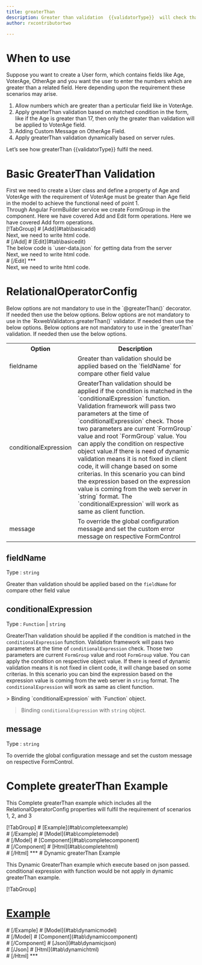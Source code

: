 ```yaml
---
title: greaterThan
description: Greater than validation  {{validatorType}}  will check that input property is greater than related field input.
author: rxcontributortwo

---
```

#  When to use
Suppose you want to create a User form, which contains fields like Age, VoterAge, OtherAge and you want the user to enter the numbers which are greater than a related field. Here depending upon the requirement these scenarios may arise.
<ol class='showHideElement'>
<li>Allow numbers which are greater than a perticular field like in VoterAge.</li>
<li>Apply greaterThan validation based on matched condition in the form, like if the Age is greater than    17, then only the greater than validation will be applied to VoterAge field.</li>
<li>Adding Custom Message on OtherAge Field.</li>
<data-scope scope="['decorator','validator']">
<li>Apply greaterThan validation dynamically based on server rules.</li>
</data-scope>
</ol>
Let’s see how greaterThan {{validatorType}} fulfil the need.

# Basic GreaterThan Validation

<data-scope scope="['decorator','template-driven-directives','template-driven-decorators']">
First we need to create a User class and define a property of Age and VoterAge with the requirement of VoterAge must be greater than Age field in the model to achieve the functional need of point 1.
<div component="app-code" key="greaterThan-add-model"></div> 
</data-scope>
Through Angular FormBuilder service we create FormGroup in the component.
<data-scope scope="['decorator']">
Here we have covered Add and Edit form operations. 
</data-scope>

<data-scope scope="['validator','template-driven-directives','template-driven-decorators']">
Here we have covered Add form operations. 
</data-scope>

<data-scope scope="['decorator']">
<div component="app-tabs" key="basic-operations"></div>
[!TabGroup]
# [Add](#tab\basicadd)
<div component="app-code" key="greaterThan-add-component"></div> 
Next, we need to write html code.
<div component="app-code" key="greaterThan-add-html"></div> 
<div component="app-example-runner" ref-component="app-greaterThan-add"></div>
# [/Add]
# [Edit](#tab\basicedit)
<div component="app-code" key="greaterThan-edit-component"></div> 
The below code is `user-data.json` for getting data from the server
<div component="app-code" key="greaterThan-edit-json"></div> 
Next, we need to write html code.
<div component="app-code" key="greaterThan-edit-html"></div> 
<div component="app-example-runner" ref-component="app-greaterThan-edit"></div>
# [/Edit]
***
</data-scope>

<data-scope scope="['validator','template-driven-directives','template-driven-decorators']">
<div component="app-code" key="greaterThan-add-component"></div> 
Next, we need to write html code.
<div component="app-code" key="greaterThan-add-html"></div> 
<div component="app-example-runner" ref-component="app-greaterThan-add"></div>
</data-scope>

# RelationalOperatorConfig 
<data-scope scope="['decorator']">
Below options are not mandatory to use in the `@greaterThan()` decorator. If needed then use the below options.
</data-scope>
<data-scope scope="['validator']">
Below options are not mandatory to use in the `RxwebValidators.greaterThan()` validator. If needed then use the below options.
</data-scope>
<data-scope scope="['template-driven-directives','template-driven-decorators']">
Below options are not mandatory to use in the `greaterThan` validation. If needed then use the below options.
</data-scope>

<table class="table table-bordered table-striped showHideElement">
<tr><th>Option</th><th>Description</th></tr>
<tr><td><a (click)='scrollTo("#fieldname")' title="fieldname">fieldname</a></td><td>Greater than validation should be applied based on the `fieldName` for compare other field value</td></tr>
<tr><td><a (click)='scrollTo("#conditionalExpression")' title="conditionalExpression">conditionalExpression</a></td><td>GreaterThan validation should be applied if the condition is matched in the `conditionalExpression` function. Validation framework will pass two parameters at the time of `conditionalExpression` check. Those two parameters are current `FormGroup` value and root `FormGroup` value. You can apply the condition on respective object value.If there is need of dynamic validation means it is not fixed in client code, it will change based on some criterias. In this scenario you can bind the expression based on the expression value is coming from the web server in `string` format. The `conditionalExpression` will work as same as client function.</td></tr>
<tr><td><a (click)='scrollTo("#message")' title="message">message</a></td><td>To override the global configuration message and set the custom error message on respective FormControl</td></tr>
</table>

## fieldName 
Type :  `string` 

Greater than validation should be applied based on the `fieldName` for compare other field value 

<div component="app-code" key="greaterThan-fieldNameExample-model"></div> 
<div component="app-example-runner" ref-component="app-greaterThan-fieldName" title="greaterThan {{validatorType}} with fieldName" key="fieldName"></div>

## conditionalExpression 
Type :  `Function`  |  `string` 

GreaterThan validation should be applied if the condition is matched in the `conditionalExpression` function. Validation framework will pass two parameters at the time of `conditionalExpression` check. Those two parameters are current `FormGroup` value and root `FormGroup` value. You can apply the condition on respective object value.
If there is need of dynamic validation means it is not fixed in client code, it will change based on some criterias. In this scenario you can bind the expression based on the expression value is coming from the web server in `string` format. The `conditionalExpression` will work as same as client function.

<data-scope scope="['validator','decorator']">
> Binding `conditionalExpression` with `Function` object.
<div component="app-code" key="greaterThan-conditionalExpressionExampleFunction-model"></div> 
</data-scope>

> Binding `conditionalExpression` with `string` object.
<div component="app-code" key="greaterThan-conditionalExpressionExampleString-model"></div> 

<div component="app-example-runner" ref-component="app-greaterThan-conditionalExpression" title="greaterThan {{validatorType}} with conditionalExpression" key="conditionalExpression"></div>

## message 
Type :  `string` 

To override the global configuration message and set the custom message on respective FormControl.

<div component="app-code" key="greaterThan-messageExample-model"></div> 
<div component="app-example-runner" ref-component="app-greaterThan-message" title="greaterThan {{validatorType}} with message" key="message"></div>

# Complete greaterThan Example

This Complete greaterThan example which includes all the RelationalOperatorConfig properties will fulfil the requirement of scenarios 1, 2, and 3

<div component="app-tabs" key="complete"></div>
[!TabGroup]
# [Example](#tab\completeexample)
<div component="app-example-runner" ref-component="app-greaterThan-complete"></div>
# [/Example]
<data-scope scope="['decorator','template-driven-directives','template-driven-decorators']">
# [Model](#tab\completemodel)
<div component="app-code" key="greaterThan-complete-model"></div> 
# [/Model]
</data-scope>
# [Component](#tab\completecomponent)
<div component="app-code" key="greaterThan-complete-component"></div> 
# [/Component]
# [Html](#tab\completehtml)
<div component="app-code" key="greaterThan-complete-html"></div> 
# [/Html]
***

<data-scope scope="['decorator','validator']">
# Dynamic greaterThan Example

This Dynamic GreaterThan example which execute based on json passed. conditional expression with function would be not apply in dynamic greaterThan example. 

<div component="app-tabs" key="dynamic"></div>

[!TabGroup]
# [Example](#tab\dynamicexample)
<div component="app-example-runner" ref-component="app-greaterThan-dynamic"></div>
# [/Example]
<data-scope scope="['decorator']">
# [Model](#tab\dynamicmodel)
<div component="app-code" key="greaterThan-dynamic-model"></div>
# [/Model]
</data-scope>
# [Component](#tab\dynamiccomponent)
<div component="app-code" key="greaterThan-dynamic-component"></div>
# [/Component]
# [Json](#tab\dynamicjson)
<div component="app-code" key="greaterThan-dynamic-json"></div>
# [/Json]
# [Html](#tab\dynamichtml)
<div component="app-code" key="greaterThan-dynamic-html"></div> 
# [/Html]
***
</data-scope>
